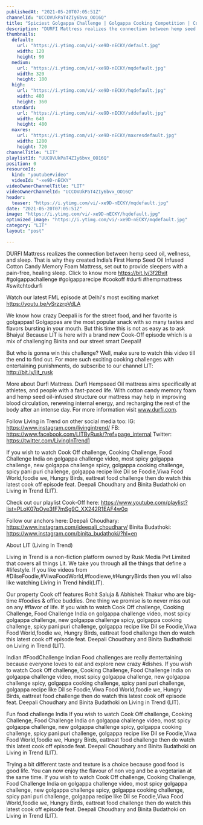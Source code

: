 ```yaml
---
publishedAt: "2021-05-20T07:05:51Z"
channelId: "UCCOVUkPaT4ZIy6bvx_OO16Q"
title: "Spiciest Golgappa Challenge | Golgappa Cooking Competition | Cook Off #26"
description: "DURFI Mattress realizes the connection between hemp seed oil, wellness, and sleep. That is why they created India’s First Hemp Seed Oil Infused Cotton Candy Memory Foam Mattress, set out to provide sleepers with a pain-free, healing sleep. Click to know more https://bit.ly/3f2Bvjt #golgappachallenge #golgapparecipe #cookoff #durfi #hempmattress #switchtodurfi\n\nWatch our latest FML episode at Delhi's most exciting market https://youtu.be/vSrzzrpVdLA\n\nWe know how crazy Deepali is for the street food, and her favorite is golgappas! Golgappas are the most popular snack with so many tastes and flavors bursting in your mouth. But this time this is not as easy as to ask Bhaiya! Because LIT is here with a brand new Cook-Off episode which is a mix of challenging Binita and our street smart Deepali! \n\nBut who is gonna win this challenge? Well, make sure to watch this video till the end to find out. For more such exciting cooking challenges with entertaining punishments, do subscribe to our channel LIT: http://bit.ly/lit_rusk\n\nMore about Durfi Mattress.\nDurfi Hempseed Oil mattress aims specifically at athletes, and people with a fast-paced life. With cotton candy memory foam and hemp seed oil-infused structure our mattress may help in improving blood circulation, renewing internal energy, and recharging the rest of the body after an intense day. For more information visit www.durfi.com.\n\nFollow Living in Trend on other social media too:\nIG: https://www.instagram.com/livingintrend/\nFB: https://www.facebook.com/LITByRusk/?ref=page_internal \nTwitter: https://twitter.com/LivingInTrend1\n\nIf you wish to watch Cook Off challenge, Cooking Challenge, Food Challenge India on golgappa challenge video, most spicy golgappa challenge, new golgappa challenge spicy, golgappa cooking challenge, spicy pani puri challenge, golgappa recipe like Dil se Foodie,Viwa Food World,foodie we, Hungry Birds, eattreat food challenge then do watch this latest cook off episode feat. Deepali Choudhary and Binita Budathoki on Living in Trend (LIT).\n\nCheck out our playlist Cook-Off here: https://www.youtube.com/playlist?list=PLoK07pOye3fF7mSg9C_XX242R1EAF4w0q\n\nFollow our anchors here:\nDeepali Choudhary: https://www.instagram.com/ideepali_choudhary/ \nBinita Budathoki: https://www.instagram.com/binita_budathoki/?hl=en\n\nAbout LIT (Living In Trend)\n\nLiving in Trend is a non-fiction platform owned by Rusk Media Pvt Limited that covers all things Lit. We take you through all the things that define a #lifestyle. If you like videos from #DilseFoodie,#ViwaFoodWorld,#foodiewe,#HungryBirds then you will also like watching Living in Trend hindi(LIT).\n\nOur property Cook off features Rohit Saluja & Abhishek Thakur who are big-time #foodies & office buddies. One thing we promise is to never miss out on any #flavor of life. If you wish to watch Cook Off challenge, Cooking Challenge, Food Challenge India on golgappa challenge video, most spicy golgappa challenge, new golgappa challenge spicy, golgappa cooking challenge, spicy pani puri challenge, golgappa recipe like Dil se Foodie,Viwa Food World,foodie we, Hungry Birds, eattreat food challenge then do watch this latest cook off episode feat. Deepali Choudhary and Binita Budhathoki on Living in Trend (LIT).\n\nIndian #FoodChallenge\nIndian Food challenges are really #entertaining because everyone loves to eat and explore new crazy #dishes. If you wish to watch Cook Off challenge, Cooking Challenge, Food Challenge India on golgappa challenge video, most spicy golgappa challenge, new golgappa challenge spicy, golgappa cooking challenge, spicy pani puri challenge, golgappa recipe like Dil se Foodie,Viwa Food World,foodie we, Hungry Birds, eattreat food challenge then do watch this latest cook off episode feat. Deepali Choudhary and Binita Budathoki on Living in Trend (LIT).\n\nFun food challenge India \nIf you wish to watch Cook Off challenge, Cooking Challenge, Food Challenge India on golgappa challenge video, most spicy golgappa challenge, new golgappa challenge spicy, golgappa cooking challenge, spicy pani puri challenge, golgappa recipe like Dil se Foodie,Viwa Food World,foodie we, Hungry Birds, eattreat food challenge then do watch this latest cook off episode feat. Deepali Choudhary and Binita Budathoki on Living in Trend (LIT).\n\nTrying a bit different taste and texture is a choice because good food is good life. You can now enjoy the flavour of non veg and be a vegetarian at the same time. If you wish to watch Cook Off challenge, Cooking Challenge, Food Challenge India on golgappa challenge video, most spicy golgappa challenge, new golgappa challenge spicy, golgappa cooking challenge, spicy pani puri challenge, golgappa recipe like Dil se Foodie,Viwa Food World,foodie we, Hungry Birds, eattreat food challenge then do watch this latest cook off episode feat. Deepali Choudhary and Binita Budathoki on Living in Trend (LIT)."
thumbnails:
  default:
    url: "https://i.ytimg.com/vi/-xe9D-nECKY/default.jpg"
    width: 120
    height: 90
  medium:
    url: "https://i.ytimg.com/vi/-xe9D-nECKY/mqdefault.jpg"
    width: 320
    height: 180
  high:
    url: "https://i.ytimg.com/vi/-xe9D-nECKY/hqdefault.jpg"
    width: 480
    height: 360
  standard:
    url: "https://i.ytimg.com/vi/-xe9D-nECKY/sddefault.jpg"
    width: 640
    height: 480
  maxres:
    url: "https://i.ytimg.com/vi/-xe9D-nECKY/maxresdefault.jpg"
    width: 1280
    height: 720
channelTitle: "LIT"
playlistId: "UUCOVUkPaT4ZIy6bvx_OO16Q"
position: 0
resourceId:
  kind: "youtube#video"
  videoId: "-xe9D-nECKY"
videoOwnerChannelTitle: "LIT"
videoOwnerChannelId: "UCCOVUkPaT4ZIy6bvx_OO16Q"
header:
  teaser: "https://i.ytimg.com/vi/-xe9D-nECKY/mqdefault.jpg"
date: "2021-05-20T07:05:51Z"
image: "https://i.ytimg.com/vi/-xe9D-nECKY/hqdefault.jpg"
optimized_image: "https://i.ytimg.com/vi/-xe9D-nECKY/mqdefault.jpg"
category: "LIT"
layout: "post"

---
```

DURFI Mattress realizes the connection between hemp seed oil, wellness, and sleep. That is why they created India’s First Hemp Seed Oil Infused Cotton Candy Memory Foam Mattress, set out to provide sleepers with a pain-free, healing sleep. Click to know more https://bit.ly/3f2Bvjt #golgappachallenge #golgapparecipe #cookoff #durfi #hempmattress #switchtodurfi

Watch our latest FML episode at Delhi's most exciting market https://youtu.be/vSrzzrpVdLA

We know how crazy Deepali is for the street food, and her favorite is golgappas! Golgappas are the most popular snack with so many tastes and flavors bursting in your mouth. But this time this is not as easy as to ask Bhaiya! Because LIT is here with a brand new Cook-Off episode which is a mix of challenging Binita and our street smart Deepali! 

But who is gonna win this challenge? Well, make sure to watch this video till the end to find out. For more such exciting cooking challenges with entertaining punishments, do subscribe to our channel LIT: http://bit.ly/lit_rusk

More about Durfi Mattress.
Durfi Hempseed Oil mattress aims specifically at athletes, and people with a fast-paced life. With cotton candy memory foam and hemp seed oil-infused structure our mattress may help in improving blood circulation, renewing internal energy, and recharging the rest of the body after an intense day. For more information visit www.durfi.com.

Follow Living in Trend on other social media too:
IG: https://www.instagram.com/livingintrend/
FB: https://www.facebook.com/LITByRusk/?ref=page_internal 
Twitter: https://twitter.com/LivingInTrend1

If you wish to watch Cook Off challenge, Cooking Challenge, Food Challenge India on golgappa challenge video, most spicy golgappa challenge, new golgappa challenge spicy, golgappa cooking challenge, spicy pani puri challenge, golgappa recipe like Dil se Foodie,Viwa Food World,foodie we, Hungry Birds, eattreat food challenge then do watch this latest cook off episode feat. Deepali Choudhary and Binita Budathoki on Living in Trend (LIT).

Check out our playlist Cook-Off here: https://www.youtube.com/playlist?list=PLoK07pOye3fF7mSg9C_XX242R1EAF4w0q

Follow our anchors here:
Deepali Choudhary: https://www.instagram.com/ideepali_choudhary/ 
Binita Budathoki: https://www.instagram.com/binita_budathoki/?hl=en

About LIT (Living In Trend)

Living in Trend is a non-fiction platform owned by Rusk Media Pvt Limited that covers all things Lit. We take you through all the things that define a #lifestyle. If you like videos from #DilseFoodie,#ViwaFoodWorld,#foodiewe,#HungryBirds then you will also like watching Living in Trend hindi(LIT).

Our property Cook off features Rohit Saluja & Abhishek Thakur who are big-time #foodies & office buddies. One thing we promise is to never miss out on any #flavor of life. If you wish to watch Cook Off challenge, Cooking Challenge, Food Challenge India on golgappa challenge video, most spicy golgappa challenge, new golgappa challenge spicy, golgappa cooking challenge, spicy pani puri challenge, golgappa recipe like Dil se Foodie,Viwa Food World,foodie we, Hungry Birds, eattreat food challenge then do watch this latest cook off episode feat. Deepali Choudhary and Binita Budhathoki on Living in Trend (LIT).

Indian #FoodChallenge
Indian Food challenges are really #entertaining because everyone loves to eat and explore new crazy #dishes. If you wish to watch Cook Off challenge, Cooking Challenge, Food Challenge India on golgappa challenge video, most spicy golgappa challenge, new golgappa challenge spicy, golgappa cooking challenge, spicy pani puri challenge, golgappa recipe like Dil se Foodie,Viwa Food World,foodie we, Hungry Birds, eattreat food challenge then do watch this latest cook off episode feat. Deepali Choudhary and Binita Budathoki on Living in Trend (LIT).

Fun food challenge India 
If you wish to watch Cook Off challenge, Cooking Challenge, Food Challenge India on golgappa challenge video, most spicy golgappa challenge, new golgappa challenge spicy, golgappa cooking challenge, spicy pani puri challenge, golgappa recipe like Dil se Foodie,Viwa Food World,foodie we, Hungry Birds, eattreat food challenge then do watch this latest cook off episode feat. Deepali Choudhary and Binita Budathoki on Living in Trend (LIT).

Trying a bit different taste and texture is a choice because good food is good life. You can now enjoy the flavour of non veg and be a vegetarian at the same time. If you wish to watch Cook Off challenge, Cooking Challenge, Food Challenge India on golgappa challenge video, most spicy golgappa challenge, new golgappa challenge spicy, golgappa cooking challenge, spicy pani puri challenge, golgappa recipe like Dil se Foodie,Viwa Food World,foodie we, Hungry Birds, eattreat food challenge then do watch this latest cook off episode feat. Deepali Choudhary and Binita Budathoki on Living in Trend (LIT).